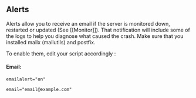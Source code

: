 ## Alerts

Alerts allow you to receive an email if the server is monitored down, restarted or updated (See [[Monitor]]). That notification will include some of the logs to help you diagnose what caused the crash. Make sure that you installed mailx (mailutils) and postfix.

To enable them, edit your script accordingly : 

#### Email:
`emailalert="on"`

`email="email@example.com"`